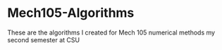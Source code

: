 # Mech105-Algorithms
These are the algorithms I created for Mech 105 numerical methods my second semester at CSU
